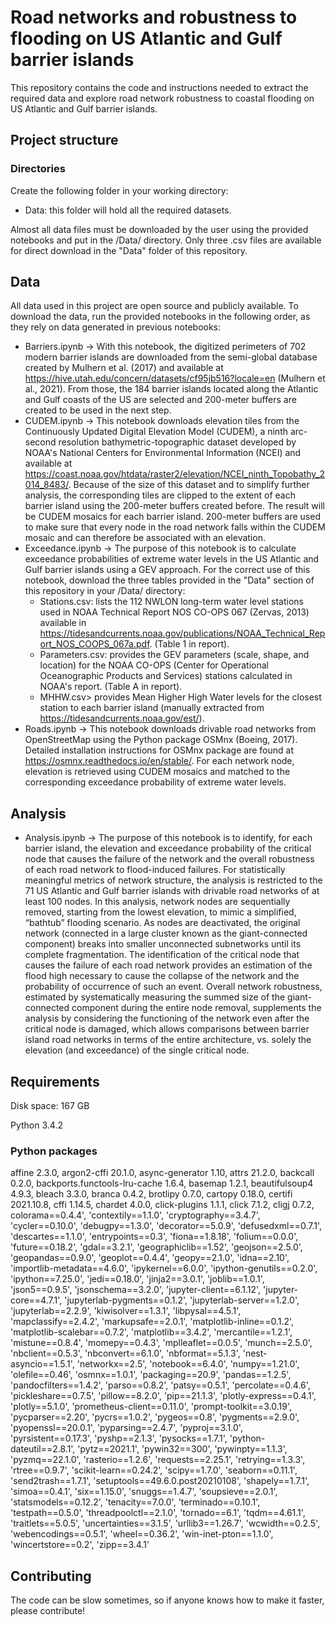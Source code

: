 # Road networks and robustness to flooding on US Atlantic and Gulf barrier islands

This repository contains the code and instructions needed to extract the required data and explore road network robustness to coastal flooding on US Atlantic and Gulf barrier islands.

## Project structure

### Directories
Create the following folder in your working directory:
* Data: this folder will hold all the required datasets.

Almost all data files must be downloaded by the user using the provided notebooks and put in the /Data/ directory. Only three .csv files are available for direct download in the "Data" folder of this repository.

## Data
All data used in this project are open source and publicly available. To download the data, run the provided notebooks in the following order, as they rely on data generated in previous notebooks:
* Barriers.ipynb &rightarrow; With this notebook, the digitized perimeters of 702 modern barrier islands are downloaded from the semi-global database created by Mulhern et al. (2017) and available at https://hive.utah.edu/concern/datasets/cf95jb516?locale=en (Mulhern et al., 2021). From those, the 184 barrier islands located along the Atlantic and Gulf coasts of the US are selected and 200-meter buffers are created to be used in the next step.
* CUDEM.ipynb &rightarrow; This notebook downloads elevation tiles from the Continuously Updated Digital Elevation Model (CUDEM), a ninth arc-second resolution bathymetric-topographic dataset developed by NOAA's National Centers for Environmental Information (NCEI) and available at https://coast.noaa.gov/htdata/raster2/elevation/NCEI_ninth_Topobathy_2014_8483/. Because of the size of this dataset and to simplify further analysis, the corresponding tiles are clipped to the extent of each barrier island using the 200-meter buffers created before. The result will be CUDEM mosaics for each barrier island. 200-meter buffers are used to make sure that every node in the road network falls within the CUDEM mosaic and can therefore be associated with an elevation. 
* Exceedance.ipynb &rightarrow; The purpose of this notebook is to calculate exceedance probabilities of extreme water levels in the US Atlantic and Gulf barrier islands using a GEV approach. For the correct use of this notebook, download the three tables provided in the "Data" section of this repository in your /Data/ directory: 
  * Stations.csv: lists the 112 NWLON long-term water level stations used in NOAA Technical Report NOS CO-OPS 067 (Zervas, 2013) available in https://tidesandcurrents.noaa.gov/publications/NOAA_Technical_Report_NOS_COOPS_067a.pdf. (Table 1 in report).
  * Parameters.csv: provides the GEV parameters (scale, shape, and location) for the NOAA CO-OPS (Center for Operational Oceanographic Products and Services) stations calculated in NOAA's report. (Table A in report).
  * MHHW.csv> provides Mean Higher High Water levels for the closest station to each barrier island (manually extracted from https://tidesandcurrents.noaa.gov/est/).
 * Roads.ipynb &rightarrow; This notebook downloads drivable road networks from OpenStreetMap using the Python package OSMnx (Boeing, 2017). Detailed installation instructions for OSMnx package are found at https://osmnx.readthedocs.io/en/stable/. For each network node, elevation is retrieved using CUDEM mosaics and matched to the corresponding exceedance probability of extreme water levels. 

## Analysis
* Analysis.ipynb &rightarrow; The purpose of this notebook is to identify, for each barrier island, the elevation and exceedance probability of the critical node that causes the failure of the network and the overall robustness of each road network to flood-induced failures. For statistically meaningful metrics of network structure, the analysis is restricted to the 71 US Atlantic and Gulf barrier islands with drivable road networks of at least 100 nodes. In this analysis, network nodes are sequentially removed, starting from the lowest elevation, to mimic a simplified, “bathtub” flooding scenario. As nodes are deactivated, the original network (connected in a large cluster known as the giant-connected component) breaks into smaller unconnected subnetworks until its complete fragmentation. The identification of the critical node that causes the failure of each road network provides an estimation of the flood high necessary to cause the collapse of the network and the probability of occurrence of such an event. Overall network robustness, estimated by systematically measuring the summed size of the giant-connected component during the entire node removal, supplements the analysis by considering the functioning of the network even after the critical node is damaged, which  allows comparisons between barrier island road networks in terms of the entire architecture, vs. solely the elevation (and exceedance) of the single critical node.

## Requirements
Disk space: 167 GB 

Python 3.4.2
### Python packages
affine 2.3.0, argon2-cffi 20.1.0, async-generator 1.10, attrs 21.2.0, backcall 0.2.0, backports.functools-lru-cache 1.6.4, basemap 1.2.1, beautifulsoup4 4.9.3, bleach 3.3.0, branca 0.4.2, brotlipy 0.7.0, cartopy 0.18.0, certifi 2021.10.8, cffi 1.14.5, chardet 4.0.0, click-plugins 1.1.1, click 7.1.2, cligj 0.7.2, colorama==0.4.4', 'contextily==1.1.0', 'cryptography==3.4.7', 'cycler==0.10.0', 'debugpy==1.3.0', 'decorator==5.0.9', 'defusedxml==0.7.1', 'descartes==1.1.0', 'entrypoints==0.3', 'fiona==1.8.18', 'folium==0.0.0', 'future==0.18.2', 'gdal==3.2.1', 'geographiclib==1.52', 'geojson==2.5.0', 'geopandas==0.9.0', 'geoplot==0.4.4', 'geopy==2.1.0', 'idna==2.10', 'importlib-metadata==4.6.0', 'ipykernel==6.0.0', 'ipython-genutils==0.2.0', 'ipython==7.25.0', 'jedi==0.18.0', 'jinja2==3.0.1', 'joblib==1.0.1', 'json5==0.9.5', 'jsonschema==3.2.0', 'jupyter-client==6.1.12', 'jupyter-core==4.7.1', 'jupyterlab-pygments==0.1.2', 'jupyterlab-server==1.2.0', 'jupyterlab==2.2.9', 'kiwisolver==1.3.1', 'libpysal==4.5.1', 'mapclassify==2.4.2', 'markupsafe==2.0.1', 'matplotlib-inline==0.1.2', 'matplotlib-scalebar==0.7.2', 'matplotlib==3.4.2', 'mercantile==1.2.1', 'mistune==0.8.4', 'momepy==0.4.3', 'mplleaflet==0.0.5', 'munch==2.5.0', 'nbclient==0.5.3', 'nbconvert==6.1.0', 'nbformat==5.1.3', 'nest-asyncio==1.5.1', 'networkx==2.5', 'notebook==6.4.0', 'numpy==1.21.0', 'olefile==0.46', 'osmnx==1.0.1', 'packaging==20.9', 'pandas==1.2.5', 'pandocfilters==1.4.2', 'parso==0.8.2', 'patsy==0.5.1', 'percolate==0.4.6', 'pickleshare==0.7.5', 'pillow==8.2.0', 'pip==21.1.3', 'plotly-express==0.4.1', 'plotly==5.1.0', 'prometheus-client==0.11.0', 'prompt-toolkit==3.0.19', 'pycparser==2.20', 'pycrs==1.0.2', 'pygeos==0.8', 'pygments==2.9.0', 'pyopenssl==20.0.1', 'pyparsing==2.4.7', 'pyproj==3.1.0', 'pyrsistent==0.17.3', 'pyshp==2.1.3', 'pysocks==1.7.1', 'python-dateutil==2.8.1', 'pytz==2021.1', 'pywin32==300', 'pywinpty==1.1.3', 'pyzmq==22.1.0', 'rasterio==1.2.6', 'requests==2.25.1', 'retrying==1.3.3', 'rtree==0.9.7', 'scikit-learn==0.24.2', 'scipy==1.7.0', 'seaborn==0.11.1', 'send2trash==1.7.1', 'setuptools==49.6.0.post20210108', 'shapely==1.7.1', 'simoa==0.4.1', 'six==1.15.0', 'snuggs==1.4.7', 'soupsieve==2.0.1', 'statsmodels==0.12.2', 'tenacity==7.0.0', 'terminado==0.10.1', 'testpath==0.5.0', 'threadpoolctl==2.1.0', 'tornado==6.1', 'tqdm==4.61.1', 'traitlets==5.0.5', 'uncertainties==3.1.5', 'urllib3==1.26.7', 'wcwidth==0.2.5', 'webencodings==0.5.1', 'wheel==0.36.2', 'win-inet-pton==1.1.0', 'wincertstore==0.2', 'zipp==3.4.1'

## Contributing
The code can be slow sometimes, so if anyone knows how to make it faster, please contribute!

